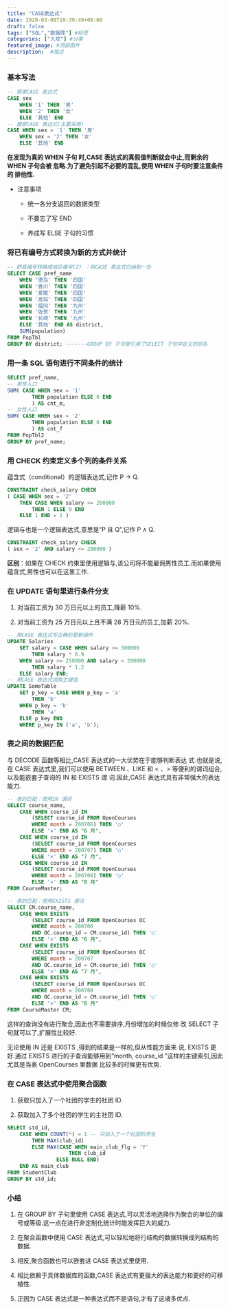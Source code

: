 ```yaml
---
title: "CASE表达式"
date: 2020-03-08T19:39:49+08:00
draft: false
tags: ["SQL","数据库"] #标签
categories: ["入坟"] #分类
featured_image: #顶部图片
description:  #描述
---
```


### 基本写法

```sql
-- 简单CASE 表达式
CASE sex
    WHEN '1' THEN '男'
    WHEN '2' THEN '女'
    ELSE '其他' END
-- 搜索CASE 表达式(主要采用)
CASE WHEN sex = '1' THEN '男'
    WHEN sex = '2' THEN '女'
    ELSE '其他' END
```

**在发现为真的 WHEN 子句
时,CASE 表达式的真假值判断就会中止,而剩余的 WHEN 子句会被
忽略.为了避免引起不必要的混乱,使用 WHEN 子句时要注意条件的
排他性.**

- 注意事项

  - 统一各分支返回的数据类型

  - 不要忘了写 END

  - 养成写 ELSE 子句的习惯

### 将已有编号方式转换为新的方式并统计

```sql
-- 把县编号转换成地区编号(2) ：将CASE 表达式归纳到一处
SELECT CASE pref_name
    WHEN '德岛' THEN '四国'
    WHEN '香川' THEN '四国'
    WHEN '爱媛' THEN '四国'
    WHEN '高知' THEN '四国'
    WHEN '福冈' THEN '九州'
    WHEN '佐贺' THEN '九州'
    WHEN '长崎' THEN '九州'
    ELSE '其他' END AS district,
    SUM(population)
FROM PopTbl
GROUP BY district; -------GROUP BY 子句里引用了SELECT 子句中定义的别名
```

### 用一条 SQL 语句进行不同条件的统计

```sql
SELECT pref_name,
-- 男性人口
SUM( CASE WHEN sex = '1'
        THEN population ELSE 0 END
        ) AS cnt_m,
-- 女性人口
SUM( CASE WHEN sex = '2'
        THEN population ELSE 0 END
        ) AS cnt_f
FROM PopTbl2
GROUP BY pref_name;
```

### 用 CHECK 约束定义多个列的条件关系

蕴含式（conditional）的逻辑表达式,记作 P → Q.

```sql
CONSTRAINT check_salary CHECK
( CASE WHEN sex = '2'
    THEN CASE WHEN salary <= 200000
        THEN 1 ELSE 0 END
    ELSE 1 END = 1 )
```

逻辑与也是一个逻辑表达式,意思是“P 且 Q”,记作 P ∧ Q.

```sql
CONSTRAINT check_salary CHECK
( sex = '2' AND salary <= 200000 )
```

**区别**：如果在 CHECK 约束里使用逻辑与,该公司将不能雇佣男性员工.而如果使用蕴含式,男性也可以在这里工作.

### 在 UPDATE 语句里进行条件分支

01. 对当前工资为 30 万日元以上的员工,降薪 10%.

02. 对当前工资为 25 万日元以上且不满 28 万日元的员工,加薪
20%.

```sql
-- 用CASE 表达式写正确的更新操作
UPDATE Salaries
    SET salary = CASE WHEN salary >= 300000
        THEN salary * 0.9
    WHEN salary >= 250000 AND salary < 280000
        THEN salary * 1.2
    ELSE salary END;
-- 用CASE 表达式调换主键值
UPDATE SomeTable
    SET p_key = CASE WHEN p_key = 'a'
        THEN 'b'
    WHEN p_key = 'b'
        THEN 'a'
    ELSE p_key END
    WHERE p_key IN ('a', 'b');
```

### 表之间的数据匹配

与 DECODE 函数等相比,CASE 表达式的一大优势在于能够判断表达
式.也就是说,在 CASE 表达式里,我们可以使用 BETWEEN 、LIKE
和 < 、> 等便利的谓词组合,以及能嵌套子查询的 IN 和 EXISTS 谓
词.因此,CASE 表达式具有非常强大的表达能力.

```sql
-- 表的匹配：使用IN 谓词
SELECT course_name,
    CASE WHEN course_id IN
        (SELECT course_id FROM OpenCourses
        WHERE month = 200706) THEN '○'
        ELSE '×' END AS "6 月",
    CASE WHEN course_id IN
        (SELECT course_id FROM OpenCourses
        WHERE month = 200707) THEN '○'
        ELSE '×' END AS "7 月",
    CASE WHEN course_id IN
        (SELECT course_id FROM OpenCourses
        WHERE month = 200708) THEN '○'
        ELSE '×' END AS "8 月"
FROM CourseMaster;

-- 表的匹配：使用EXISTS 谓词
SELECT CM.course_name,
    CASE WHEN EXISTS
        (SELECT course_id FROM OpenCourses OC
        WHERE month = 200706
        AND OC.course_id = CM.course_id) THEN '○'
        ELSE '×' END AS "6 月",
    CASE WHEN EXISTS
        (SELECT course_id FROM OpenCourses OC
        WHERE month = 200707
        AND OC.course_id = CM.course_id) THEN '○'
        ELSE '×' END AS "7 月",
    CASE WHEN EXISTS
        (SELECT course_id FROM OpenCourses OC
        WHERE month = 200708
        AND OC.course_id = CM.course_id) THEN '○'
        ELSE '×' END AS "8 月"
FROM CourseMaster CM;
```

这样的查询没有进行聚合,因此也不需要排序,月份增加的时候仅修
改 SELECT 子句就可以了,扩展性比较好.

无论使用 IN 还是 EXISTS ,得到的结果是一样的,但从性能方面来
说, EXISTS 更好.通过 EXISTS 进行的子查询能够用到“month,
course_id ”这样的主键索引,因此尤其是当表 OpenCourses 里数据
比较多的时候更有优势.

### 在 CASE 表达式中使用聚合函数

01. 获取只加入了一个社团的学生的社团 ID.

02. 获取加入了多个社团的学生的主社团 ID.

```sql
SELECT std_id,
    CASE WHEN COUNT(*) = 1 -- 只加入了一个社团的学生
        THEN MAX(club_id)
        ELSE MAX(CASE WHEN main_club_flg = 'Y'
                    THEN club_id
                ELSE NULL END)
    END AS main_club
FROM StudentClub
GROUP BY std_id;
```

### 小结

01. 在 GROUP BY 子句里使用 CASE 表达式,可以灵活地选择作为聚合的单位的编号或等级.这一点在进行非定制化统计时能发挥巨大的威力.

02. 在聚合函数中使用 CASE 表达式,可以轻松地将行结构的数据转换成列结构的数据.

03. 相反,聚合函数也可以嵌套进 CASE 表达式里使用.

04. 相比依赖于具体数据库的函数,CASE 表达式有更强大的表达能力和更好的可移植性.

05. 正因为 CASE 表达式是一种表达式而不是语句,才有了这诸多优点.
